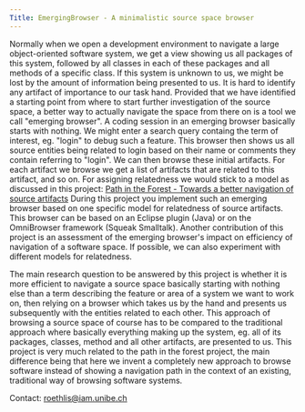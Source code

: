 ```yaml
---
Title: EmergingBrowser - A minimalistic source space browser
---
```


Normally when we open a development environment to navigate a large object-oriented software system, we get a view showing us all packages of this system, followed by all classes in each of these packages and all methods of a specific class. If this system is unknown to us, we might be lost by the amount of information being presented to us. It is hard to identify any artifact of importance to our task hand. Provided that we have identified a starting point from where to start further investigation of the source space, a better way to actually navigate the space from there on is a tool we call "emerging browser". A coding session in an emerging browser basically starts with nothing. We might enter a search query containg the term of interest, eg. "login" to debug such a feature. This browser then shows us all source entities being related to login based on their name or comments they contain referring to "login". We can then browse these initial artifacts. For each artifact we browse we get a list of artifacts that are related to this artifact, and so on.
For assigning relatedness we would stick to a model as discussed in this project: [Path in the Forest - Towards a better navigation of source artifacts](%base_url%/wiki/projects/mastersbachelorsprojects/obsolete/pathintheforesttowardsabetternavigationofsourceartifacts)
During this project you implement such an emerging browser based on one specific model for relatedness of source artifacts. This browser can be based on an Eclipse plugin (Java) or on the OmniBrowser framework (Squeak Smalltalk). Another contribution of this project is an assessment of the emerging browser's impact on efficiency of navigation of a software space. If possible, we can also experiment with different models for relatedness.

The main research question to be answered by this project is whether it is more efficient to navigate a source space basically starting with nothing else than a term describing the feature or area of a system we want to work on, then relying on a browser which takes us by the hand and presents us subsequently with the entities related to each other. This approach of browsing a source space of course has to be compared to the traditional approach where basically everything making up the system, eg. all of its packages, classes, method and all other artifacts, are presented to us.
This project is very much related to the path in the forest project, the main difference being that here we invent a completely new approach to browse software instead of showing a navigation path in the context of an existing, traditional way of browsing software systems.

Contact: <a href="mailto:roethlis@iam.unibe.ch">roethlis@iam.unibe.ch</a>


